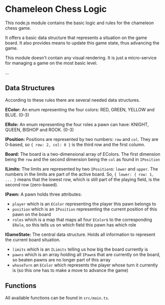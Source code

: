 

















# Chameleon Chess Logic

This node.js module contains the basic logic and rules for the chameleon chess game.

It offers a basic data structure that represents a situation on the game board. It also provides means to update this game state, thus advancing the game.

This module doesn't contain any visual rendering. It is just a micro-service for managing a game on the most basic level.


...

## Data Structures

According to these rules there are several needed data structures.

**EColor:** An enum representing the four colors: RED, GREEN, YELLOW and BLUE. (0-3)

**ERole:** An enum representing the four roles a pawn can have: KNIGHT, QUEEN, BISHOP and ROOK. (0-3)

**IPosition:** Positions are represented by two numbers: `row` and `col`. They are 0-based, so `{ row: 2, col: 0 }` is the third row and the first column.

**Board:** The board is a two-dimensional array of EColors. The first dimension being the `row` and the second dimension being the `col` as found in `IPosition`

**ILimits:** The limits are represented by two `IPosition`s: `lower` and `upper`. The numbers in the limits are part of the active board. So, `{ lower: { row: 1, ... }` means that the lowest row, which is still part of the playing field, is the second row (zero-based).

**IPawn:** A pawn holds three attributes:
- `player` which is an `EColor` representing the player this pawn belongs to
- `position` which is an `IPosition` representing the current position of this pawn on the board
- `roles` which is a map that maps all four `EColor`s to the corresponding `ERole`, so this tells us on which field this pawn has which role

**IGameState:** The central data structure. Holds all information to represent the current board situation.
- `limits` which is an `ILimits` telling us how big the board currently is
- `pawns` which is an array holding all `IPawn`s that are currently on the board, so beaten pawns are no longer part of this array
- `whoseTurn` an `EColor` which represents the player whose turn it currently is (so this one has to make a move to advance the game)

## Functions

All available functions can be found in `src/main.ts`.